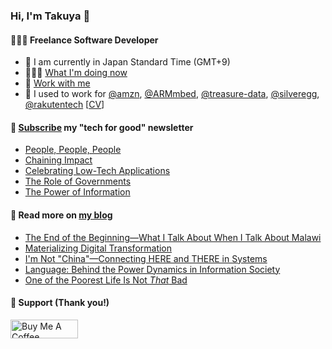 ### Hi, I'm Takuya 👋

#### 👨🏻‍💻 Freelance Software Developer

- 📍 I am currently in Japan Standard Time (GMT+9)
- 🏃🏻‍♂️ [What I'm doing now](https://takuti.me/now/)
- 🤝 [Work with me](https://takuti.me/services/)
- 🎯 I used to work for [@amzn](https://github.com/amzn), [@ARMmbed](https://github.com/ARMmbed), [@treasure-data](https://github.com/treasure-data), [@silveregg](https://github.com/silveregg), [@rakutentech](https://github.com/rakutentech) [[CV](https://takuti.me/cv)]

#### 💖 [Subscribe](https://ab.takuti.me/subscribe) my "tech for good" newsletter


- [People, People, People](https://ab.takuti.me/p/people-people-people)
- [Chaining Impact](https://ab.takuti.me/p/chaining-impact)
- [Celebrating Low-Tech Applications](https://ab.takuti.me/p/celebrating-low-tech-applications)
- [The Role of Governments](https://ab.takuti.me/p/the-role-of-governments)
- [The Power of Information](https://ab.takuti.me/p/the-power-of-information)

#### 📝 Read more on [my blog](https://takuti.me/note/)


- [The End of the Beginning—What I Talk About When I Talk About Malawi](https://takuti.me/note/one-year-in-malawi/)
- [Materializing Digital Transformation](https://takuti.me/note/materializing-dx/)
- [I&#39;m Not &#34;China&#34;—Connecting HERE and THERE in Systems](https://takuti.me/note/my-identity-in-malawi/)
- [Language: Behind the Power Dynamics in Information Society](https://takuti.me/note/power-of-language/)
- [One of the Poorest Life Is Not *That* Bad](https://takuti.me/note/malawian-personal-finance/)

#### 🤝 Support (Thank you!)

<a href="https://www.buymeacoffee.com/takuti" target="_blank"><img src="https://cdn.buymeacoffee.com/buttons/v2/default-yellow.png" alt="Buy Me A Coffee" style="height: 30px !important;width: 108px !important;" ></a>
